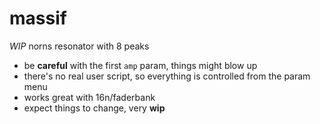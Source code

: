# massif
*WIP* norns resonator with 8 peaks

* be **careful** with the first ``amp`` param, things might blow up
* there's no real user script, so everything is controlled from the param menu
* works great with 16n/faderbank
* expect things to change, very **wip**

